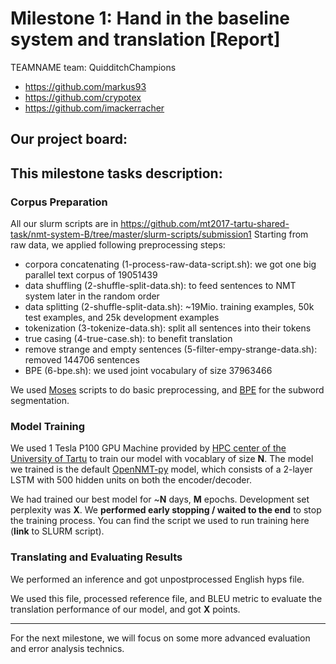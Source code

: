 # Milestone 1: Hand in the baseline system and translation  [Report]
TEAMNAME team: QuidditchChampions
 * https://github.com/markus93
 * https://github.com/crypotex
 * https://github.com/imackerracher
 

## Our project board:



## This milestone tasks description:
### Corpus Preparation
All our slurm scripts are in https://github.com/mt2017-tartu-shared-task/nmt-system-B/tree/master/slurm-scripts/submission1
Starting from raw data, we applied following preprocessing steps:
* corpora concatenating (1-process-raw-data-script.sh): we got one big parallel text corpus of 19051439 
* data shuffling (2-shuffle-split-data.sh): to feed sentences to NMT system later in the random order  
* data splitting (2-shuffle-split-data.sh): ~19Mio. training examples, 50k test examples, and 25k development examples
* tokenization (3-tokenize-data.sh): split all sentences into their tokens
* true casing (4-true-case.sh): to benefit translation
* remove strange and empty sentences (5-filter-empy-strange-data.sh): removed 144706 sentences
* BPE (6-bpe.sh): we used joint vocabulary of size 37963466

We used [Moses](http://www.statmt.org/moses/) scripts to do basic preprocessing, and [BPE](https://github.com/rsennrich/subword-nmt) for the subword segmentation. 

### Model Training
We used 1 Tesla P100 GPU Machine provided by [HPC center of the University of Tartu](https://www.hpc.ut.ee/en_US/web/guest/home) to train our model with vocablary of size __N__. The model we trained is the default [OpenNMT-py](https://github.com/OpenNMT/OpenNMT-py) model, which consists of a 2-layer LSTM with 500 hidden units on both the encoder/decoder.

We had trained our best model for ~__N__ days, __M__ epochs. Development set perplexity was __X__. We __performed early stopping / waited to the end__ to stop the training process. You can find the script we used to run training here (__link__ to SLURM script).

### Translating and Evaluating Results
We performed an inference and got unpostprocessed English hyps file. 

We used this file, processed reference file, and BLEU metric to evaluate the translation performance of our model, and got __X__ points.

_________________________________________________________________________________________________________________
For the next milestone, we will focus on some more advanced evaluation and error analysis technics.    
